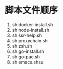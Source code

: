 # 脚本文件顺序

1. sh docker-install.sh
2. sh node-install.sh
3. sh ssr-help.sh
6. sh proxychain.sh
8. sh zsh.sh  
9. sh go-install.sh
10. sh go-pac.sh
11. sh emacs.shsu
